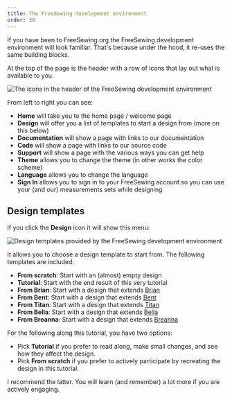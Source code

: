```yaml
---
title: The FreeSewing development environment
order: 30
---
```


If you have been to FreeSewing.org the FreeSewing development environment will look familiar.
That's because under the hood, it re-uses the same building blocks.

At the top of the page is the header with a row of icons that lay out what is available to you.

![The icons in the header of the FreeSewing development environment](./header.png)

From left to right you can see:

- **Home** will take you to the home page / welcome page
- **Design** will offer you a list of templates to start a design from (more on this below)
- **Documentation** will show a page with links to our documentation
- **Code** will show a page with links to our source code
- **Support** will show a page with the various ways you can get help
- **Theme** allows you to change the theme (in other works the color scheme)
- **Language** allows you to change the language
- **Sign In** allows you to sign in to your FreeSewing account so you can use
  your (and our) measurements sets while designing

## Design templates

If you click the **Design** icon it will show this menu:

![Design templates provided by the FreeSewing development environment](./templates.png)

It allows you to choose a design template to start from. The following templates are included:

- **From scratch**: Start with an (almost) empty design
- **Tutorial**: Start with the end result of this very tutorial
- **From Brian**: Start with a design that extends [Brian](https://freesewing.org/designs/brian)
- **From Bent**: Start with a design that extends [Bent](https://freesewing.org/designs/bent)
- **From Titan**: Start with a design that extends [Titan](https://freesewing.org/designs/titan)
- **From Bella**: Start with a design that extends [Bella](https://freesewing.org/designs/bella)
- **From Breanna**: Start with a design that extends [Breanna](https://freesewing.org/designs/breanna)

For the following along this tutorial, you have two options:

- Pick **Tutorial** if you prefer to read along, make small changes, and see how they affect the design.
- Pick **From scratch** if you prefer to actively participate by recreating the design in this tutorial.

I recommend the latter. You will learn (and remember) a lot more if you are actively engaging.


